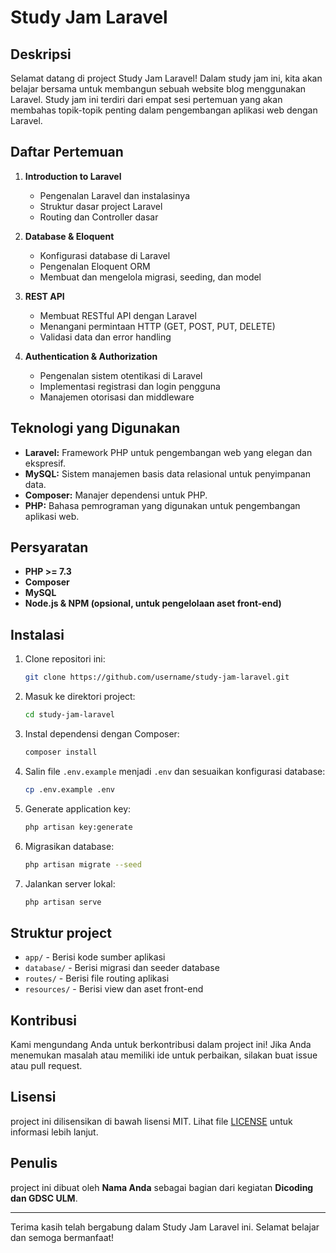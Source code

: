 # Study Jam Laravel

## Deskripsi

Selamat datang di project Study Jam Laravel! Dalam study jam ini, kita akan belajar bersama untuk membangun sebuah website blog menggunakan Laravel. Study jam ini terdiri dari empat sesi pertemuan yang akan membahas topik-topik penting dalam pengembangan aplikasi web dengan Laravel.

## Daftar Pertemuan

1. **Introduction to Laravel**

    - Pengenalan Laravel dan instalasinya
    - Struktur dasar project Laravel
    - Routing dan Controller dasar

2. **Database & Eloquent**

    - Konfigurasi database di Laravel
    - Pengenalan Eloquent ORM
    - Membuat dan mengelola migrasi, seeding, dan model

3. **REST API**

    - Membuat RESTful API dengan Laravel
    - Menangani permintaan HTTP (GET, POST, PUT, DELETE)
    - Validasi data dan error handling

4. **Authentication & Authorization**
    - Pengenalan sistem otentikasi di Laravel
    - Implementasi registrasi dan login pengguna
    - Manajemen otorisasi dan middleware

## Teknologi yang Digunakan

-   **Laravel:** Framework PHP untuk pengembangan web yang elegan dan ekspresif.
-   **MySQL:** Sistem manajemen basis data relasional untuk penyimpanan data.
-   **Composer:** Manajer dependensi untuk PHP.
-   **PHP:** Bahasa pemrograman yang digunakan untuk pengembangan aplikasi web.

## Persyaratan

-   **PHP >= 7.3**
-   **Composer**
-   **MySQL**
-   **Node.js & NPM (opsional, untuk pengelolaan aset front-end)**

## Instalasi

1. Clone repositori ini:

    ```bash
    git clone https://github.com/username/study-jam-laravel.git
    ```

2. Masuk ke direktori project:

    ```bash
    cd study-jam-laravel
    ```

3. Instal dependensi dengan Composer:

    ```bash
    composer install
    ```

4. Salin file `.env.example` menjadi `.env` dan sesuaikan konfigurasi database:

    ```bash
    cp .env.example .env
    ```

5. Generate application key:

    ```bash
    php artisan key:generate
    ```

6. Migrasikan database:

    ```bash
    php artisan migrate --seed
    ```

7. Jalankan server lokal:
    ```bash
    php artisan serve
    ```

## Struktur project

-   `app/` - Berisi kode sumber aplikasi
-   `database/` - Berisi migrasi dan seeder database
-   `routes/` - Berisi file routing aplikasi
-   `resources/` - Berisi view dan aset front-end

## Kontribusi

Kami mengundang Anda untuk berkontribusi dalam project ini! Jika Anda menemukan masalah atau memiliki ide untuk perbaikan, silakan buat issue atau pull request.

## Lisensi

project ini dilisensikan di bawah lisensi MIT. Lihat file [LICENSE](LICENSE) untuk informasi lebih lanjut.

## Penulis

project ini dibuat oleh **Nama Anda** sebagai bagian dari kegiatan **Dicoding dan GDSC ULM**.

---

Terima kasih telah bergabung dalam Study Jam Laravel ini. Selamat belajar dan semoga bermanfaat!
